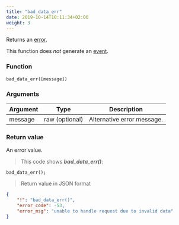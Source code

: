 ```yaml
---
title: "bad_data_err"
date: 2019-10-14T10:11:34+02:00
weight: 3
---
```


Returns an [error](../../data-types/error-type).

This function does *not* generate an [event](../../events).

### Function
`bad_data_err([message])`

### Arguments
Argument | Type | Description
-------- | ---- | -----------
message | raw (optional) | Alternative error message.

### Return value
An error value.

> This code shows ***bad_data_err()***:

```
bad_data_err();
```

> Return value in JSON format

```json
{
    "!": "bad_data_err()",
    "error_code": -53,
    "error_msg": "unable to handle request due to invalid data"
}
```
